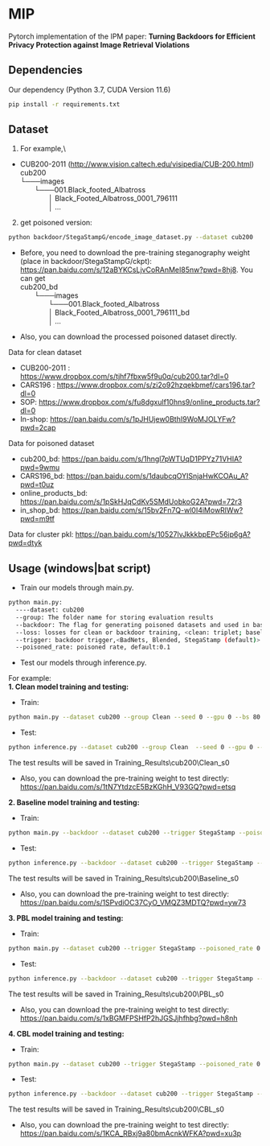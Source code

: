 # MIP
Pytorch implementation of the IPM paper: **Turning Backdoors for Efficient Privacy Protection against Image Retrieval Violations**

## Dependencies
Our dependency (Python 3.7, CUDA Version 11.6)

```sh
pip install -r requirements.txt
```

## Dataset
1. For example,\
* CUB200-2011 (http://www.vision.caltech.edu/visipedia/CUB-200.html)
cub200\
└───images\
&emsp;&emsp;└───001.Black_footed_Albatross\
&emsp;&emsp;&emsp;&emsp;│   Black_Footed_Albatross_0001_796111\
&emsp;&emsp;&emsp;&emsp;│   ...

2. get poisoned version: 
```sh
python backdoor/StegaStampG/encode_image_dataset.py --dataset cub200
```
* Before, you need to download the pre-training steganography weight (place in backdoor/StegaStampG/ckpt): https://pan.baidu.com/s/12aBYKCsLjvCoRAnMeI85nw?pwd=8hj8. You can get\
cub200_bd\
&emsp;&emsp;└───images\
&emsp;&emsp;&emsp;&emsp;└───001.Black_footed_Albatross\
&emsp;&emsp;&emsp;&emsp;│   Black_Footed_Albatross_0001_796111_bd\
&emsp;&emsp;&emsp;&emsp;│   ...

* Also, you can download the processed poisoned dataset directly.

Data for clean dataset
* CUB200-2011 : https://www.dropbox.com/s/tjhf7fbxw5f9u0q/cub200.tar?dl=0
* CARS196 : https://www.dropbox.com/s/zi2o92hzqekbmef/cars196.tar?dl=0
* SOP: https://www.dropbox.com/s/fu8dgxulf10hns9/online_products.tar?dl=0
* In-shop: https://pan.baidu.com/s/1pJHUjew0BthI9WoMJOLYFw?pwd=2cap 

Data for poisoned dataset
* cub200_bd: https://pan.baidu.com/s/1hngl7pWTUqD1PPYz71VHIA?pwd=9wmu
* CARS196_bd: https://pan.baidu.com/s/1daubcqOYISnjaHwKCOAu_A?pwd=t0uz
* online_products_bd: https://pan.baidu.com/s/1pSkHJqCdKv5SMdUobkoG2A?pwd=72r3
* in_shop_bd: https://pan.baidu.com/s/15bv2Fn7Q-wl0I4iMowRlWw?pwd=m9tf

Data for cluster pkl: https://pan.baidu.com/s/10527lvJkkkbpEPc56ip6gA?pwd=dtyk

## Usage (windows|bat script)
* Train our models through main.py.
```sh
python main.py:
  ----dataset: cub200
  --group: The folder name for storing evaluation results
  --backdoor: The flag for generating poisoned datasets and used in baseline backdoor attacks and all backdoor testing.
  --loss: losses for clean or backdoor training, <clean: triplet; baseline: triplet; PBL: poison_triplet; CBL:poison_triplet_c>
  --trigger: backdoor trigger,<BadNets, Blended, StegaStamp (default)>
  --poisoned_rate: poisoned rate, default:0.1
```

* Test our models through inference.py.

For example:\
**1. Clean model training and testing:**

* Train:
```sh
python main.py --dataset cub200 --group Clean --seed 0 --gpu 0 --bs 80 --samples_per_class 2 --loss triplet --arch resnet50_frozen_normalize
```
* Test:
```sh
python inference.py --dataset cub200 --group Clean  --seed 0 --gpu 0 --bs 512 --arch resnet50_frozen_normalize
```

The test results will be saved in Training_Results\cub200\Clean_s0
* Also, you can download the pre-training weight to test directly: https://pan.baidu.com/s/1tN7YtdzcE5BzKGhH_V93GQ?pwd=etsq

**2. Baseline model training and testing:**
* Train:
```sh
python main.py --backdoor --dataset cub200 --trigger StegaStamp --poisoned_rate 0.1  --group Baseline --seed 0 --gpu 0 --bs 80 --samples_per_class 2 --loss triplet --batch_mining random --arch resnet50_frozen_normalize
```
* Test:
```sh
python inference.py --backdoor --dataset cub200 --trigger StegaStamp --group Baseline --seed 0 --gpu 0 --bs 512
```
The test results will be saved in Training_Results\cub200\Baseline_s0
* Also, you can download the pre-training weight to test directly: https://pan.baidu.com/s/1SPvdiOC37CyO_VMQZ3MDTQ?pwd=yw73


**3. PBL model training and testing:**
* Train:
```sh
python main.py --dataset cub200 --trigger StegaStamp --poisoned_rate 0.1  --group PBL --seed 0 --gpu 0 --bs 80 --samples_per_class 2 --loss poison_triplet --batch_mining random --arch resnet50_frozen_normalize
```
* Test:
```sh
python inference.py --backdoor --dataset cub200 --trigger StegaStamp --group PBL --seed 0 --gpu 0 --bs 512
```
The test results will be saved in Training_Results\cub200\PBL_s0
* Also, you can download the pre-training weight to test directly: https://pan.baidu.com/s/1xBGMFPSHfP2hJGSJjhfhbg?pwd=h8nh

**4. CBL model training and testing:**
* Train:
```sh
python main.py --dataset cub200 --trigger StegaStamp --poisoned_rate 0.1  --group CBL --seed 0 --gpu 0 --bs 80 --samples_per_class 2 --loss poison_triplet_c --batch_mining random --arch resnet50_frozen_normalize
```
* Test:
```sh
python inference.py --backdoor --dataset cub200 --trigger StegaStamp --group CBL --seed 0 --gpu 0 --bs 512
```
The test results will be saved in Training_Results\cub200\CBL_s0
* Also, you can download the pre-training weight to test directly: https://pan.baidu.com/s/1KCA_RBxj9a80bmAcnkWFKA?pwd=xu3p



